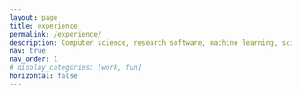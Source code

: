```yaml
---
layout: page
title: experience
permalink: /experience/
description: Computer science, research software, machine learning, scientific machine learning, and open-source. (Under construction, meanwhile please refer to my CV - https://saransh-cpp.github.io/assets/pdf/CVAug22.pdf)
nav: true
nav_order: 1
# display_categories: [work, fun]
horizontal: false
---
```

